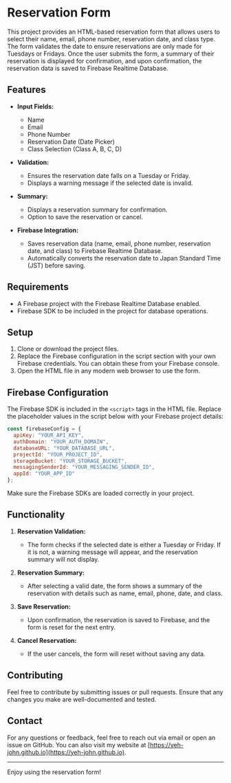 # Reservation Form

This project provides an HTML-based reservation form that allows users to select their name, email, phone number, reservation date, and class type. The form validates the date to ensure reservations are only made for Tuesdays or Fridays. Once the user submits the form, a summary of their reservation is displayed for confirmation, and upon confirmation, the reservation data is saved to Firebase Realtime Database.

## Features

- **Input Fields:**
  - Name
  - Email
  - Phone Number
  - Reservation Date (Date Picker)
  - Class Selection (Class A, B, C, D)
  
- **Validation:**
  - Ensures the reservation date falls on a Tuesday or Friday.
  - Displays a warning message if the selected date is invalid.
  
- **Summary:**
  - Displays a reservation summary for confirmation.
  - Option to save the reservation or cancel.

- **Firebase Integration:**
  - Saves reservation data (name, email, phone number, reservation date, and class) to Firebase Realtime Database.
  - Automatically converts the reservation date to Japan Standard Time (JST) before saving.

## Requirements

- A Firebase project with the Firebase Realtime Database enabled.
- Firebase SDK to be included in the project for database operations.

## Setup

1. Clone or download the project files.
2. Replace the Firebase configuration in the script section with your own Firebase credentials. You can obtain these from your Firebase console.
3. Open the HTML file in any modern web browser to use the form.

## Firebase Configuration

The Firebase SDK is included in the `<script>` tags in the HTML file. Replace the placeholder values in the script below with your Firebase project details:

```js
const firebaseConfig = {
  apiKey: "YOUR_API_KEY",
  authDomain: "YOUR_AUTH_DOMAIN",
  databaseURL: "YOUR_DATABASE_URL",
  projectId: "YOUR_PROJECT_ID",
  storageBucket: "YOUR_STORAGE_BUCKET",
  messagingSenderId: "YOUR_MESSAGING_SENDER_ID",
  appId: "YOUR_APP_ID"
};
```

Make sure the Firebase SDKs are loaded correctly in your project.

## Functionality

1. **Reservation Validation:**
   - The form checks if the selected date is either a Tuesday or Friday. If it is not, a warning message will appear, and the reservation summary will not display.
   
2. **Reservation Summary:**
   - After selecting a valid date, the form shows a summary of the reservation with details such as name, email, phone, date, and class.
   
3. **Save Reservation:**
   - Upon confirmation, the reservation is saved to Firebase, and the form is reset for the next entry.

4. **Cancel Reservation:**
   - If the user cancels, the form will reset without saving any data.

## Contributing

Feel free to contribute by submitting issues or pull requests. Ensure that any changes you make are well-documented and tested.

## Contact

For any questions or feedback, feel free to reach out via email or open an issue on GitHub. You can also visit my website at [https://yeh-john.github.io](https://yeh-john.github.io).

---

Enjoy using the reservation form!
